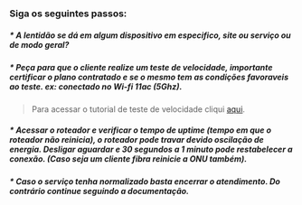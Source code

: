 ### Siga os seguintes passos:

##### * A lentidão se dá em algum dispositivo em especifico, site ou serviço ou de modo geral?

##### * Peça para que o cliente realize um teste de velocidade, importante certificar o plano contratado e se o mesmo tem as condições favoraveis ao teste. ex: conectado no **Wi-fi 11ac (5Ghz).**


>Para acessar o tutorial de teste de velocidade cliqui [aqui](testedevelocidade.md).


##### * Acessar o roteador e verificar o tempo de uptime (tempo em que o roteador não reinicia), o roteador pode travar devido oscilação de energia. Desligar aguardar e 30 segundos a 1 minuto pode restabelecer a conexão. (Caso seja um cliente fibra reinicie a ONU também).

#####  * Caso o serviço tenha normalizado basta encerrar o atendimento. Do contrário continue seguindo a documentação.
